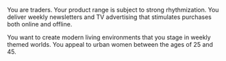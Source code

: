 You are traders. Your product range is subject to strong rhythmization. You deliver weekly newsletters and TV advertising that stimulates purchases both online and offline.

You want to create modern living environments that you stage in weekly themed worlds. You appeal to urban women between the ages of 25 and 45.
